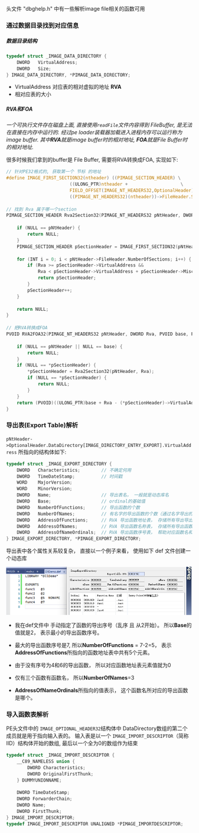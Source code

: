 头文件 "dbghelp.h" 中有一些解析image file相关的函数可用

### 通过数据目录找到对应信息

##### 数据目录结构

```c
typedef struct _IMAGE_DATA_DIRECTORY {
    DWORD   VirtualAddress;
    DWORD   Size;
} IMAGE_DATA_DIRECTORY, *PIMAGE_DATA_DIRECTORY;
```

- VirtualAddress  对应表的相对虚拟的地址 **RVA**
- 相对应表的大小

##### RVA和FOA

*一个可执行文件存在磁盘上面, 直接使用`readFile`文件内容得到 FileBuffer, 是无法在直接在内存中运行的. 经过pe loader装载器加载进入进程内存可以运行称为image buffer. 其中**RVA**就是image buffer时的相对地址, **FOA**就是File Buffer时的相对地址.*

很多时候我们拿到的buffer是 File Buffer, 需要将RVA转换成FOA, 实现如下:

```c
// 针对PE32格式的, 获取第一个 节标 的地址
#define IMAGE_FIRST_SECTION32(ntheader) ((PIMAGE_SECTION_HEADER) \
					    ((ULONG_PTR)ntheader +                    \
						FIELD_OFFSET(IMAGE_NT_HEADERS32,OptionalHeader) + \
						((PIMAGE_NT_HEADERS32)(ntheader))->FileHeader.SizeOfOptionalHeader))

// 找到 Rva 属于哪一个section
PIMAGE_SECTION_HEADER Rva2Section32(PIMAGE_NT_HEADERS32 pNtHeader, DWORD Rva) {

    if (NULL == pNtHeader) {
        return NULL;
    }
    PIMAGE_SECTION_HEADER pSectionHeader = IMAGE_FIRST_SECTION32(pNtHeader);

    for (INT i = 0; i < pNtHeader->FileHeader.NumberOfSections; i++) {
        if (Rva >= pSectionHeader->VirtualAddress &&
            Rva < pSectionHeader->VirtualAddress + pSectionHeader->Misc.VirtualSize) {
            return pSectionHeader;
        }
        pSectionHeader++;
    }

    return NULL;
}

// 把RVA转换成FOA
PVOID RVA2FOA32(PIMAGE_NT_HEADERS32 pNtHeader, DWORD Rva, PVOID base, PIMAGE_SECTION_HEADER* pSectionHeader) {

    if (NULL == pNtHeader || NULL == base) {
        return NULL;
    }
    if (NULL == *pSectionHeader) {
        *pSectionHeader = Rva2Section32(pNtHeader, Rva);
        if (NULL == *pSectionHeader) {
            return NULL;
        }
    }
    return (PVOID)((ULONG_PTR)base + Rva - (*pSectionHeader)->VirtualAddress + (*pSectionHeader)->PointerToRawData);
}

```

### 导出表(Export Table)解析

`pNtHeader->OptionalHeader.DataDirectory[IMAGE_DIRECTORY_ENTRY_EXPORT].VirtualAddress` 所指向的结构体如下:

```c
typedef struct _IMAGE_EXPORT_DIRECTORY {
    DWORD   Characteristics;		// 不确定何用
    DWORD   TimeDateStamp;			// 时间戳
    WORD    MajorVersion;
    WORD    MinorVersion;
    DWORD   Name;					// 导出表名， 一般就是动态库名
    DWORD   Base;					// ordinal的基础值
    DWORD   NumberOfFunctions;		// 导出函数的个数
    DWORD   NumberOfNames;			// 有名字的导出函数的个数（通过名字导出的函数的个数）
    DWORD   AddressOfFunctions;     // RVA 导出函数地址表， 存储所有导出导出函数的地址, 元素宽度为4, 个数为NumberOfFunctions
    DWORD   AddressOfNames;         // RVA 导出函数名称表， 存储所有导出函数的名字， 元素宽度为4， 个数为NumberOfNames
    DWORD   AddressOfNameOrdinals;  // RVA 导出函数序号表， 帮助对应函数名和函数序号， 元素宽度为2， 个数为NumberOfNames
} IMAGE_EXPORT_DIRECTORY, *PIMAGE_EXPORT_DIRECTORY;
```

导出表中各个属性关系较复杂， 直接以一个例子来看， 使用如下 def 文件创建一个动态库

![image-20231031162110034](./PE%E6%96%87%E4%BB%B6%E7%BB%93%E6%9E%84-%E6%95%B0%E6%8D%AE%E7%9B%AE%E5%BD%95%E8%AF%A6%E8%A7%A3.assets/image-20231031162110034.png)

- 我在def文件中 手动指定了函数的导出序号（乱序 且 从2开始）。 所以**Base**的值就是2， 表示最小的导出函数序号。

- 最大的导出函数序号是7,  所以**NumberOfFunctions** = 7-2=5， 表示**AddressOfFunctions**所指向的函数地址表中共有5个元素。
- 由于没有序号为4和6的导出函数， 所以对应函数地址表元素值就为0
- 仅有三个函数有函数名， 所以**NumberOfNames**=3
- **AddressOfNameOrdinals**所指向的值表示， 这个函数名所对应的导出函数是哪个。



### 导入函数表解析

PE头文件中的 `IMAGE_OPTIONAL_HEADER32`结构体中 DataDirectory数组的第二个成员就是用于指向输入表的。 输入表是以一个 `IMAGE_IMPORT_DESCRIPTOR`（简称IID）结构体开始的数组, 最后以一个全为0的数组作为结束

```c
typedef struct _IMAGE_IMPORT_DESCRIPTOR {
    __C89_NAMELESS union {
        DWORD Characteristics;
        DWORD OriginalFirstThunk;
    } DUMMYUNIONNAME;
    
    DWORD TimeDateStamp;
    DWORD ForwarderChain;
    DWORD Name;
    DWORD FirstThunk;
} IMAGE_IMPORT_DESCRIPTOR;
typedef IMAGE_IMPORT_DESCRIPTOR UNALIGNED *PIMAGE_IMPORTDESCRIPTOR;
```

